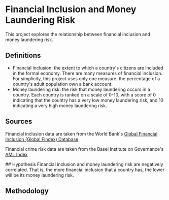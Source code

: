 # Financial Inclusion and Money Laundering Risk

This project explores the relationship between financial inclusion and money laundering risk.

## Definitions
* Financial inclusion: the extent to which a country's citizens are included in the formal economy. There are many measures of financial inclusion. For simplicity, this project uses only one measure: the percentage of a country's adult population own a bank account. 
* Money laundering risk: the risk that money laundering occurs in a country. Each country is ranked on a scale of 0-10, with a score of 0 indicating that the country has a very low money laundering risk, and 10 indicating a very high money laundering risk.

## Sources
Financial inclusion data are taken from the World Bank's [Global Financial Inclusion (Global Findex) Database](https://datacatalog.worldbank.org/dataset/global-financial-inclusion-global-findex-database)

Financial crime risk data are taken from the Basel Institute on Governance's [AML Index](https://www.baselgovernance.org/basel-aml-index/public-ranking)



## Hypothesis
Financial inclusion and money laundering risk are negatively correlated. That is, the more financial inclusion that a country has, the lower will be its money laundering risk.

## Methodology
